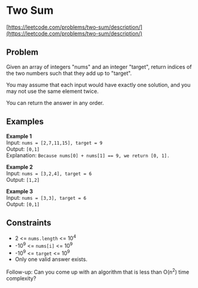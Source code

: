 # Two Sum

[https://leetcode.com/problems/two-sum/description/](https://leetcode.com/problems/two-sum/description/)

## Problem

Given an array of integers "nums" and an integer "target", return indices of the two numbers such that they add up to "target".

You may assume that each input would have exactly one solution, and you may not use the same element twice.

You can return the answer in any order.

## Examples

**Example 1**  
Input: `nums = [2,7,11,15], target = 9`  
Output: `[0,1]`  
Explanation: `Because nums[0] + nums[1] == 9, we return [0, 1].`

**Example 2**  
Input: `nums = [3,2,4], target = 6`  
Output: `[1,2]`

**Example 3**  
Input: `nums = [3,3], target = 6`  
Output: `[0,1]`

## Constraints

- 2 <= `nums.length` <= 10<sup>4</sup>
- -10<sup>9</sup> <= `nums[i]` <= 10<sup>9</sup>
- -10<sup>9</sup> <= `target` <= 10<sup>9</sup>
- Only one valid answer exists.

Follow-up: Can you come up with an algorithm that is less than O(n<sup>2</sup>) time complexity?
